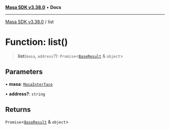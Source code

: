 [**Masa SDK v3.38.0**](../README.md) • **Docs**

***

[Masa SDK v3.38.0](../globals.md) / list

# Function: list()

> **list**(`masa`, `address`?): `Promise`\<[`BaseResult`](../interfaces/BaseResult.md) & `object`\>

## Parameters

• **masa**: [`MasaInterface`](../interfaces/MasaInterface.md)

• **address?**: `string`

## Returns

`Promise`\<[`BaseResult`](../interfaces/BaseResult.md) & `object`\>
